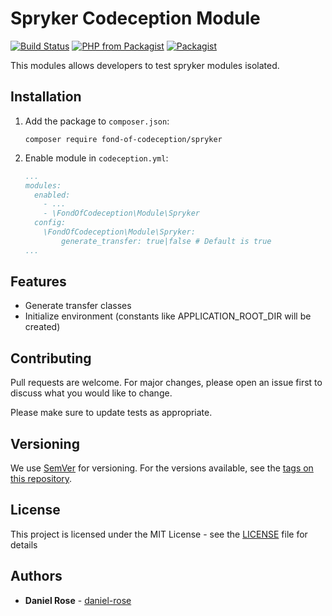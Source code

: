# Spryker Codeception Module
[![Build Status](https://travis-ci.org/fond-of-codeception/spryker.svg?branch=master)](https://travis-ci.org/fond-of-codeception/spryker)
[![PHP from Packagist](https://img.shields.io/packagist/php-v/fond-of-codeception/spryker.svg)](https://php.net/)
[![Packagist](https://img.shields.io/packagist/l/fond-of-codeception/spryker.svg)](https://packagist.org/packages/fond-of-codeception/spryker)

This modules allows developers to test spryker modules isolated.

## Installation

1. Add the package to `composer.json`:
    ```
    composer require fond-of-codeception/spryker
    ```

2. Enable module in `codeception.yml`:
    ``` yml
    ...
    modules:
      enabled:
        - ...
        - \FondOfCodeception\Module\Spryker
      config:
        \FondOfCodeception\Module\Spryker:
            generate_transfer: true|false # Default is true
    ...
    ```

## Features

* Generate transfer classes
* Initialize environment (constants like APPLICATION_ROOT_DIR will be created)

## Contributing

Pull requests are welcome. For major changes, please open an issue first to discuss what you would like to change.

Please make sure to update tests as appropriate.

## Versioning

We use [SemVer](http://semver.org/) for versioning. For the versions available, see the [tags on this repository](https://github.com/fond-of/codeception-spryker/tags). 

## License

This project is licensed under the MIT License - see the [LICENSE](LICENSE) file for details

## Authors

* **Daniel Rose** - [daniel-rose](https://github.com/daniel-rose)
